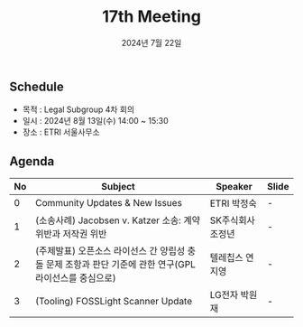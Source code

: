 ﻿---
title: "17th Meeting"
linkTitle: "T&L SG 17th Meeting"
weight: 1
date: 2024년 7월 22일
type: docs
description: Tooling & Legal Subgroup 17th Meeting
---

## Schedule

* 목적 : Legal Subgroup 4차 회의
* 일시 : 2024년 8월 13일(수) 14:00 ~ 15:30
* 장소 : ETRI 서울사무소


## Agenda
| No | Subject           | Speaker | Slide |
|----|-----------------|------|------|
| 0  | Community Updates & New Issues | ETRI 박정숙 | - |
| 1  | (소송사례) Jacobsen v. Katzer 소송: 계약위반과 저작권 위반 | SK주식회사 조정년 | - |
| 2  | (주제발표) 오픈소스 라이선스 간 양립성 충돌 문제 조항과 판단 기준에 관한 연구(GPL 라이선스를 중심으로) | 텔레칩스 연지영 | - |
| 3  | (Tooling) FOSSLight Scanner Update | LG전자 박원재 | - |

<!-- 

## Attendees

## Meeting Minutes

## Photo Gallery

<div ><span class="image fit">
</span></div> -->